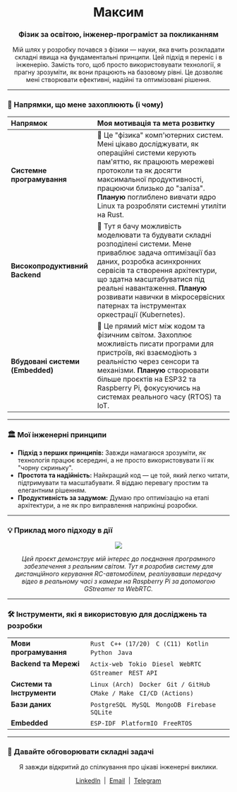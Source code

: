 <div align="center">
  <h1>Максим</h1>
  <h3>Фізик за освітою, інженер-програміст за покликанням</h3>
</div>

<p align="center">
  Мій шлях у розробку почався з фізики — науки, яка вчить розкладати складні явища на фундаментальні принципи. Цей підхід я переніс і в інженерію. Замість того, щоб просто використовувати технології, я прагну зрозуміти, як вони працюють на базовому рівні. Це дозволяє мені створювати ефективні, надійні та оптимізовані рішення.
</p>

---

### 🔬 Напрямки, що мене захоплюють (і чому)

| Напрямок | Моя мотивація та мета розвитку |
| :--- | :--- |
| **Системне програмування** | 🔹 Це "фізика" комп'ютерних систем. Мені цікаво досліджувати, як операційні системи керують пам'яттю, як працюють мережеві протоколи та як досягти максимальної продуктивності, працюючи близько до "заліза". **Планую** поглиблено вивчати ядро Linux та розробляти системні утиліти на Rust. |
| **Високопродуктивний Backend** | 🔹 Тут я бачу можливість моделювати та будувати складні розподілені системи. Мене приваблює задача оптимізації баз даних, розробка асинхронних сервісів та створення архітектури, що здатна масштабуватися під реальні навантаження. **Планую** розвивати навички в мікросервісних патернах та інструментах оркестрації (Kubernetes). |
| **Вбудовані системи (Embedded)** | 🔹 Це прямий міст між кодом та фізичним світом. Захоплює можливість писати програми для пристроїв, які взаємодіють з реальністю через сенсори та механізми. **Планую** створювати більше проєктів на ESP32 та Raspberry Pi, фокусуючись на системах реального часу (RTOS) та IoT. |

---

### 🏛️ Мої інженерні принципи

* **Підхід з перших принципів:** Завжди намагаюся зрозуміти, *як* технологія працює всередині, а не просто використовувати її як "чорну скриньку".
* **Простота та надійність:** Найкращий код — це той, який легко читати, підтримувати та масштабувати. Я віддаю перевагу простим та елегантним рішенням.
* **Продуктивність за задумом:** Думаю про оптимізацію на етапі архітектури, а не як про виправлення наприкінці розробки.

---

### 💡 Приклад мого підходу в дії

<p align="center">
  <a href="https://github.com/mpavk/web_rc_car">
    <img src="https://github-readme-stats.vercel.app/api/pin/?username=mpavk&repo=web_rc_car&theme=dracula&show_owner=true" />
  </a>
</p>
<p align="center">
  <i>Цей проєкт демонструє мій інтерес до поєднання програмного забезпечення з реальним світом. Тут я розробив систему для дистанційного керування RC-автомобілем, реалізувавши передачу відео в реальному часі з камери на Raspberry Pi за допомогою GStreamer та WebRTC.</i>
</p>

---

### 🛠️ Інструменти, які я використовую для досліджень та розробки

<table>
  <tr>
    <td valign="top"><strong>Мови програмування</strong></td>
    <td valign="top">
      <code>Rust</code> &nbsp; <code>C++ (17/20)</code> &nbsp; <code>C (C11)</code> &nbsp; <code>Kotlin</code> &nbsp; <code>Python</code> &nbsp; <code>Java</code>
    </td>
  </tr>
  <tr>
    <td valign="top"><strong>Backend та Мережі</strong></td>
    <td valign="top">
      <code>Actix-web</code> &nbsp; <code>Tokio</code> &nbsp; <code>Diesel</code> &nbsp; <code>WebRTC</code> &nbsp; <code>GStreamer</code> &nbsp; <code>REST API</code>
    </td>
  </tr>
  <tr>
    <td valign="top"><strong>Системи та Інструменти</strong></td>
    <td valign="top">
      <code>Linux (Arch)</code> &nbsp; <code>Docker</code> &nbsp; <code>Git / GitHub</code> &nbsp; <code>CMake / Make</code> &nbsp; <code>CI/CD (Actions)</code>
    </td>
  </tr>
    <tr>
    <td valign="top"><strong>Бази даних</strong></td>
    <td valign="top">
      <code>PostgreSQL</code> &nbsp; <code>MySQL</code> &nbsp; <code>MongoDB</code> &nbsp; <code>Firebase</code> &nbsp; <code>SQLite</code>
    </td>
  </tr>
  <tr>
    <td valign="top"><strong>Embedded</strong></td>
    <td valign="top">
      <code>ESP-IDF</code> &nbsp; <code>PlatformIO</code> &nbsp; <code>FreeRTOS</code>
    </td>
  </tr>
</table>

---

### 🤝 Давайте обговорювати складні задачі

<p align="center">
  Я завжди відкритий до спілкування про цікаві інженерні виклики.
</p>
<p align="center">
  <a href="https://www.linkedin.com/in/your-profile/">LinkedIn</a> &nbsp;|&nbsp; 
  <a href="mailto:your-email@example.com">Email</a> &nbsp;|&nbsp; 
  <a href="https://t.me/your-telegram">Telegram</a>
</p>

